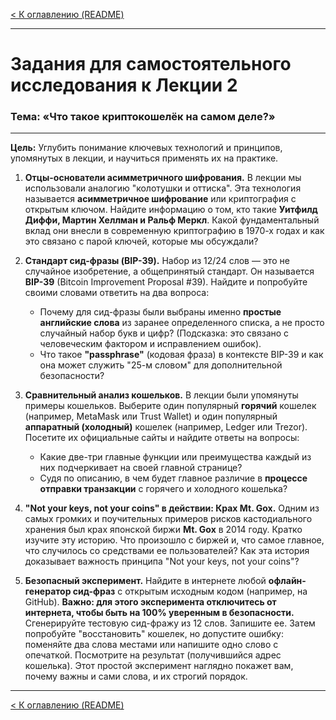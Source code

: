 [< К оглавлению (README)](README.md)

---

# Задания для самостоятельного исследования к Лекции 2

### Тема: «Что такое криптокошелёк на самом деле?»

***

**Цель:** Углубить понимание ключевых технологий и принципов, упомянутых в лекции, и научиться применять их на практике.

1.  **Отцы-основатели асимметричного шифрования.** В лекции мы использовали аналогию "колотушки и оттиска". Эта технология называется **асимметричное шифрование** или криптография с открытым ключом. Найдите информацию о том, кто такие **Уитфилд Диффи, Мартин Хеллман и Ральф Меркл**. Какой фундаментальный вклад они внесли в современную криптографию в 1970-х годах и как это связано с парой ключей, которые мы обсуждали?

2.  **Стандарт сид-фразы (BIP-39).** Набор из 12/24 слов — это не случайное изобретение, а общепринятый стандарт. Он называется **BIP-39** (Bitcoin Improvement Proposal #39). Найдите и попробуйте своими словами ответить на два вопроса:
    *   Почему для сид-фразы были выбраны именно **простые английские слова** из заранее определенного списка, а не просто случайный набор букв и цифр? (Подсказка: это связано с человеческим фактором и исправлением ошибок).
    *   Что такое **"passphrase"** (кодовая фраза) в контексте BIP-39 и как она может служить "25-м словом" для дополнительной безопасности?

3.  **Сравнительный анализ кошельков.** В лекции были упомянуты примеры кошельков. Выберите один популярный **горячий** кошелек (например, MetaMask или Trust Wallet) и один популярный **аппаратный (холодный)** кошелек (например, Ledger или Trezor). Посетите их официальные сайты и найдите ответы на вопросы:
    *   Какие две-три главные функции или преимущества каждый из них подчеркивает на своей главной странице?
    *   Судя по описанию, в чем будет главное различие в **процессе отправки транзакции** с горячего и холодного кошелька?

4.  **"Not your keys, not your coins" в действии: Крах Mt. Gox.** Одним из самых громких и поучительных примеров рисков кастодиального хранения был крах японской биржи **Mt. Gox** в 2014 году. Кратко изучите эту историю. Что произошло с биржей и, что самое главное, что случилось со средствами ее пользователей? Как эта история доказывает важность принципа "Not your keys, not your coins"?

5.  **Безопасный эксперимент.** Найдите в интернете любой **офлайн-генератор сид-фраз** с открытым исходным кодом (например, на GitHub). **Важно: для этого эксперимента отключитесь от интернета, чтобы быть на 100% уверенным в безопасности.** Сгенерируйте тестовую сид-фражу из 12 слов. Запишите ее. Затем попробуйте "восстановить" кошелек, но допустите ошибку: поменяйте два слова местами или напишите одно слово с опечаткой. Посмотрите на результат (получившийся адрес кошелька). Этот простой эксперимент наглядно покажет вам, почему важны и сами слова, и их строгий порядок.

---

[< К оглавлению (README)](README.md)